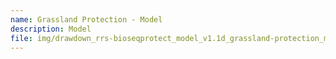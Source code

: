 ```yaml
---
name: Grassland Protection - Model
description: Model
file: img/drawdown_rrs-bioseqprotect_model_v1.1d_grassland-protection_mar2020.xlsm
---
```

